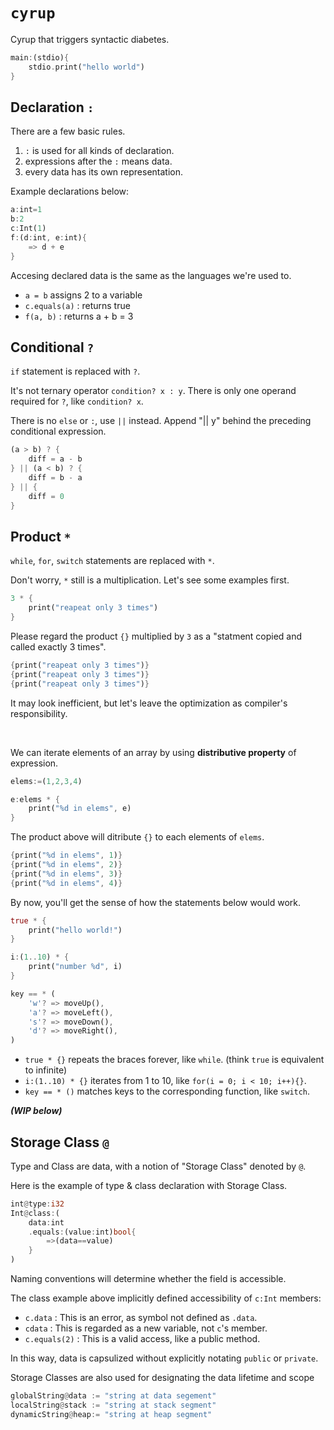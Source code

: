 # `cyrup`

Cyrup that triggers syntactic diabetes.

```rust
main:(stdio){
    stdio.print("hello world")
}
```

## Declaration `:`

There are a few basic rules.
1. `:` is used for all kinds of declaration.
2. expressions after the `:` means data.
3. every data has its own representation.

Example declarations below:

```rust
a:int=1
b:2
c:Int(1)
f:(d:int, e:int){
    => d + e
}
```

Accesing declared data is the same as the languages we're used to.

- `a = b`  assigns 2 to a variable
- `c.equals(a)` : returns true
- `f(a, b)` : returns a + b = 3


## Conditional `?`

`if` statement is replaced with `?`. 

It's not ternary operator `condition? x : y`. There is only one operand required for `?`, like `condition? x`.

There is no `else` or `:`, use `||` instead. Append "|| y" behind the preceding conditional expression.

```rust
(a > b) ? {
    diff = a - b
} || (a < b) ? {
    diff = b - a
} || {
    diff = 0
}
```

## Product `*`

`while`, `for`, `switch` statements are replaced with `*`.

Don't worry, `*` still is a multiplication. Let's see some examples first.

```rust
3 * {
    print("reapeat only 3 times")
}
```

Please regard the product `{}` multiplied by `3` as a "statment copied and called exactly 3 times".

```rust
{print("reapeat only 3 times")}
{print("reapeat only 3 times")}
{print("reapeat only 3 times")}
```

It may look inefficient, but let's leave the optimization as compiler's responsibility.

<br> 

We can iterate elements of an array by using **distributive property** of expression.

```rust
elems:=(1,2,3,4)

e:elems * {
    print("%d in elems", e)
}
```

The product above will ditribute `{}` to each elements of `elems`.

```rust
{print("%d in elems", 1)}
{print("%d in elems", 2)}
{print("%d in elems", 3)}
{print("%d in elems", 4)}
```

By now, you'll get the sense of how the statements below would work.

```rust
true * {
    print("hello world!")
}

i:(1..10) * {
    print("number %d", i)
}

key == * (
    'w'? => moveUp(),
    'a'? => moveLeft(),
    's'? => moveDown(),
    'd'? => moveRight(),
)
```

- `true * {}` repeats the braces forever, like `while`. (think `true` is equivalent to infinite)
- `i:(1..10) * {}` iterates from 1 to 10, like `for(i = 0; i < 10; i++){}`.
- `key == * ()` matches keys to the corresponding function, like `switch`.

**_(WIP below)_**

## Storage Class `@`

Type and Class are data, with a notion of "Storage Class" denoted by `@`.

Here is the example of type & class declaration with Storage Class.

```rust
int@type:i32
Int@class:(
    data:int
    .equals:(value:int)bool{
        =>(data==value)
    }
)
```

Naming conventions will determine whether the field is accessible.

The class example above implicitly defined accessibility of `c:Int` members:

- `c.data` : This is an error, as symbol not defined as `.data`.
- `cdata` : This is regarded as a new variable, not `c`'s member.
- `c.equals(2)` : This is a valid access, like a public method.

In this way, data is capsulized without explicitly notating `public` or `private`.


Storage Classes are also used for designating the data lifetime and scope

```rust
globalString@data := "string at data segement"
localString@stack := "string at stack segment"
dynamicString@heap:= "string at heap segment"
```

